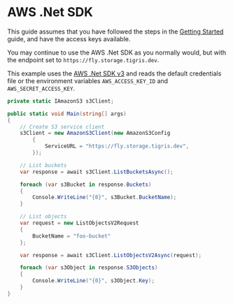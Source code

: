 # AWS .Net SDK

This guide assumes that you have followed the steps in the
[Getting Started](/docs/get-started/index.md) guide, and have the access keys
available.

You may continue to use the AWS .Net SDK as you normally would, but with the
endpoint set to `https://fly.storage.tigris.dev`.

This example uses the
[AWS .Net SDK v3](https://www.nuget.org/packages/AWSSDK.S3) and reads the
default credentials file or the environment variables `AWS_ACCESS_KEY_ID` and
`AWS_SECRET_ACCESS_KEY`.

```csharp
private static IAmazonS3 s3Client;

public static void Main(string[] args)
{
    // Create S3 service client
	s3Client = new AmazonS3Client(new AmazonS3Config
		{
			ServiceURL = "https://fly.storage.tigris.dev",
		});

    // List buckets
    var response = await s3Client.ListBucketsAsync();

	foreach (var s3Bucket in response.Buckets)
	{
		Console.WriteLine("{0}", s3Bucket.BucketName);
	}

    // List objects
    var request = new ListObjectsV2Request
	{
		BucketName = "foo-bucket"
	};

	var response = await s3Client.ListObjectsV2Async(request);

	foreach (var s3Object in response.S3Objects)
	{
		Console.WriteLine("{0}", s3Object.Key);
	}
}
```
